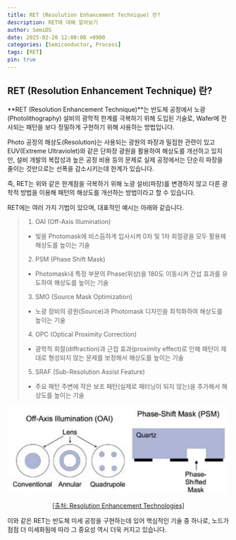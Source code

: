 ```yaml
---
title: RET (Resolution Enhancement Technique) 란?
description: RET에 대해 알아보기
author: SemiDS
date: 2025-02-20 12:00:00 +0900
categories: [Semiconductor, Process]
tags: [RET]
pin: true
---
```


## RET (Resolution Enhancement Technique) 란?
**RET (Resolution Enhancement Technique)**는 반도체 공정에서 노광(Photolithography) 설비의 광학적 한계를 극복하기 위해 도입된 기술로, Wafer에 전사되는 패턴을 보다 정밀하게 구현하기 위해 사용하는 방법입니다.

Photo 공정의 해상도(Resolution)는 사용되는 광원의 파장과 밀접한 관련이 있고 EUV(Extreme Ultraviolet)와 같은 단파장 광원을 활용하여 해상도를 개선하고 있지만, 설비 개발의 복잡성과 높은 공정 비용 등의 문제로 실제 공정에서는 단순히 파장을 줄이는 것만으로는 선폭을 감소시키는데 한계가 있습니다.

즉, RET는 위와 같은 한계점을 극복하기 위해 노광 설비(파장)를 변경하지 않고 다른 광학적 방법을 이용해 패턴의 해상도를 개선하는 방법이라고 할 수 있습니다.

RET에는 여러 가지 기법이 있으며, 대표적인 예시는 아래와 같습니다.
>1. OAI (Off-Axis Illumination)
>- 빛을 Photomask에 비스듬하게 입사시켜 0차 및 1차 회절광을 모두 활용헤 해상도를 높이는 기술
>2. PSM (Phase Shift Mask)
>- Photomask내 특정 부분의 Phase(위상)을 180도 이동시켜 간섭 효과를 유도하여 해상도를 높이는 기술
>3. SMO (Source Mask Optimization)
>- 노광 장비의 광원(Source)과 Photomask 디자인을 최적화하여 해상도를 높이는 기술
>4. OPC (Optical Proximity Correction)
>- 광학적 회절(diffraction)과 근접 효과(proximity effect)로 인해 패턴이 제대로 형성되지 않는 문제를 보정해서 해상도를 높이는 기술
>5. SRAF (Sub-Resolution Assist Feature)
>- 주요 패턴 주변에 작은 보조 패턴(실제로 패터닝이 되지 않는)을 추가해서 해상도를 높이는 기술

<img src="/assets/img/posting/2025-02-20-github-blog-23-ret_1.png" alt="VM" width=500>  
<p style="text-align: center;"><a href="https://spie.org/publications/spie-publication-resources/optipedia-free-optics-information/fg06_p77_resolution_enhancement/">[출처: Resolution Enhancement Technologies]</a></p>

이와 같은 RET는 반도체 미세 공정을 구현하는데 있어 핵심적인 기술 중 하나로, 노드가 점점 더 미세화됨에 따라 그 중요성 역시 더욱 커지고 있습니다.
